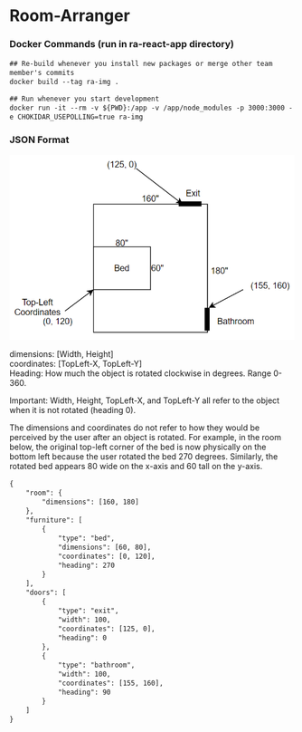 # Room-Arranger

### Docker Commands (run in ra-react-app directory)

```
## Re-build whenever you install new packages or merge other team member's commits 
docker build --tag ra-img .
```

```
## Run whenever you start development
docker run -it --rm -v ${PWD}:/app -v /app/node_modules -p 3000:3000 -e CHOKIDAR_USEPOLLING=true ra-img
```

### JSON Format

![Room Example](room_example.png "Room Example")

dimensions: [Width, Height]    
coordinates: [TopLeft-X, TopLeft-Y]     
Heading: How much the object is rotated clockwise in degrees. Range 0-360.     

Important: Width, Height, TopLeft-X, and TopLeft-Y all refer to the object when it is not rotated (heading 0).   

The dimensions and coordinates do not refer to how they would be perceived by the user after an object is rotated. 
For example, in the room below, the original top-left corner of the bed is now physically on the bottom left because 
the user rotated the bed 270 degrees. Similarly, the rotated bed appears 80 wide on the x-axis and 60 tall on the y-axis. 

```
{
    "room": { 
        "dimensions": [160, 180]
    },
    "furniture": [
        {
            "type": "bed",
            "dimensions": [60, 80],
            "coordinates": [0, 120], 
            "heading": 270
        }
    ],
    "doors": [
        {
            "type": "exit",
            "width": 100,
            "coordinates": [125, 0],
            "heading": 0
        },
        {
            "type": "bathroom",
            "width": 100,
            "coordinates": [155, 160],
            "heading": 90
        }
    ]
}
```
